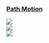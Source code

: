 ### [Path Motion](https://github.com/YYsuni/path-motion)

![](https://img.shields.io/github/license/YYsuni/path-motion?style=flat-square)<br />
[![](https://img.shields.io/github/last-commit/scillidan/path-motion/main?label=last%20commit%20(fork)&style=flat-square)](https://github.com/scillidan/path-motion)<br />
![](https://img.shields.io/badge/Vercel-black?style=flat&logo=Vercel&logoColor=white)
